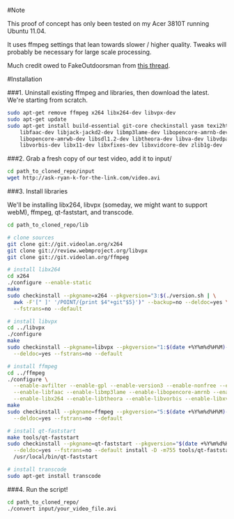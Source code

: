 #Note

This proof of concept has only been tested on my Acer 3810T running Ubuntu 11.04.

It uses ffmpeg settings that lean towards slower / higher quality. Tweaks will probably be necessary for large scale processing. 

Much credit owed to FakeOutdoorsman from [this thread](http://ubuntuforums.org/showthread.php?t=786095).

#Installation

###1. Uninstall existing ffmpeg and libraries, then download the latest. We're starting from scratch.

```sh
sudo apt-get remove ffmpeg x264 libx264-dev libvpx-dev
sudo apt-get update
sudo apt-get install build-essential git-core checkinstall yasm texi2html \
    libfaac-dev libjack-jackd2-dev libmp3lame-dev libopencore-amrnb-dev \
    libopencore-amrwb-dev libsdl1.2-dev libtheora-dev libva-dev libvdpau-dev \
    libvorbis-dev libx11-dev libxfixes-dev libxvidcore-dev zlib1g-dev
```

###2. Grab a fresh copy of our test video, add it to input/

```sh
cd path_to_cloned_repo/input
wget http://ask-ryan-k-for-the-link.com/video.avi
```

###3. Install libraries

We'll be installing libx264, libvpx (someday, we might want to support webM), ffmpeg, qt-faststart, and transcode. 

```sh
cd path_to_cloned_repo/lib

# clone sources
git clone git://git.videolan.org/x264
git clone git://review.webmproject.org/libvpx
git clone git://git.videolan.org/ffmpeg

# install libx264
cd x264
./configure --enable-static
make
sudo checkinstall --pkgname=x264 --pkgversion="3:$(./version.sh | \
  awk -F'[" ]' '/POINT/{print $4"+git"$5}')" --backup=no --deldoc=yes \
  --fstrans=no --default

# install libvpx
cd ../libvpx
./configure
make
sudo checkinstall --pkgname=libvpx --pkgversion="1:$(date +%Y%m%d%H%M)-git" --backup=no \
  --deldoc=yes --fstrans=no --default

# install ffmpeg
cd ../ffmpeg
./configure \
  --enable-avfilter --enable-gpl --enable-version3 --enable-nonfree --enable-postproc \
  --enable-libfaac --enable-libmp3lame --enable-libopencore-amrnb --enable-libopencore-amrwb \
  --enable-libx264 --enable-libtheora --enable-libvorbis --enable-libxvid --enable-x11grab
make
sudo checkinstall --pkgname=ffmpeg --pkgversion="5:$(date +%Y%m%d%H%M)-git" --backup=no \
  --deldoc=yes --fstrans=no --default

# install qt-faststart
make tools/qt-faststart
sudo checkinstall --pkgname=qt-faststart --pkgversion="$(date +%Y%m%d%H%M)-git" --backup=no \
  --deldoc=yes --fstrans=no --default install -D -m755 tools/qt-faststart \
  /usr/local/bin/qt-faststart

# install transcode
sudo apt-get install transcode
```

###4. Run the script!

```sh
cd path_to_cloned_repo/
./convert input/your_video_file.avi
```
